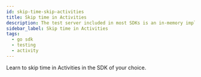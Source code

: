 ```yaml
---
id: skip-time-skip-activities
title: Skip time in Activities
description: The test server included in most SDKs is an in-memory implementation of Temporal Server that supports skipping time.
sidebar_label: Skip time in Activities
tags:
  - go sdk
  - testing
  - activity
---
```


Learn to skip time in Activities in the SDK of your choice.
